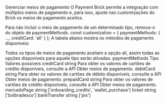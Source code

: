 Gerenciar meios de pagamento
O Payment Brick permite a integração com múltiplos meios de pagamento e, para isso, ajuste nas customizações do Brick os meios de pagamento aceitos.

Para não incluir o meio de pagamento de um determinado tipo, remova-o do objeto de paymentMethods.
const customization = {
 paymentMethods: {
   ...,
   creditCard: 'all'
 }
};
A tabela abaixo mostra os métodos de pagamento disponíveis:

Todos os tipos de meios de pagamento aceitam a opção all, assim todas as opções disponíveis para aquele tipo serão ativadas.
paymentMethods	Tipo	Valores possíveis
creditCard	string	Para obter os valores de cartões de crédito disponíveis, consulte a API Obter meios de pagamento.
debitCard	string	Para obter os valores de cartões de débito disponíveis, consulte a API Obter meios de pagamento.
prepaidCard	string	Para obter os valores de cartões de crédito disponíveis, consulte a API Obter meios de pagamento.
mercadoPago	string	['onboarding_credits', 'wallet_purchase']
ticket	string	['bolbradesco']
bankTransfer	string	['pix']